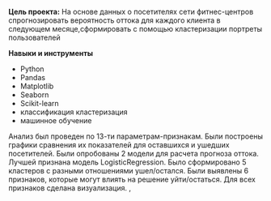 
**Цель проекта:**  На основе данных о посетителях сети фитнес-центров спрогнозировать вероятность оттока для каждого клиента в следующем месяце,сформировать с
помощью кластеризации портреты пользователей

**Навыки и инструменты**

- Python
- Pandas 
- Matplotlib
- Seaborn 
- Scikit-learn
- классификация кластеризация
- машинное обучение

Анализ был проведен по  13-ти параметрам-признакам. Были построены графики сравнения их показателей для оставшихся и ушедших посетителей. Были опробованы 2 модели для расчета прогноза оттока. Лучшей признана модель LogisticRegression. Было сформировано 5 кластеров с разными отношениями ушел/остался. Были выявлены 6 признаков, которые могут влиять на решение уйти/остаться. Для всех признаков сделана визуализация.
,  
